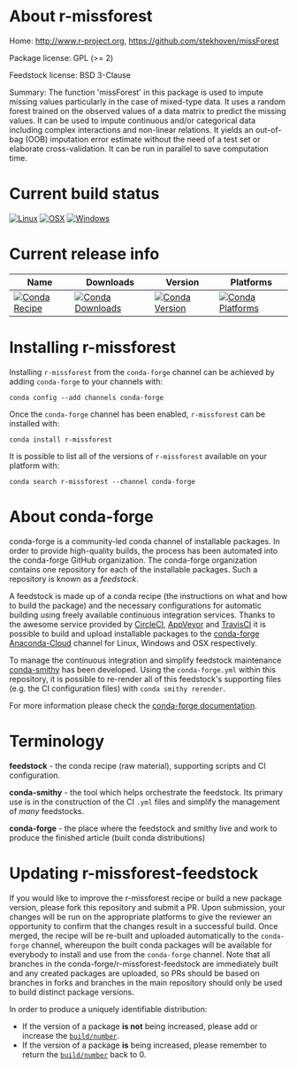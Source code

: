 About r-missforest
==================

Home: http://www.r-project.org, https://github.com/stekhoven/missForest

Package license: GPL (>= 2)

Feedstock license: BSD 3-Clause

Summary: The function 'missForest' in this package is used to impute missing values particularly in the case of mixed-type data. It uses a random forest trained on the observed values of a data matrix to predict the missing values. It can be used to impute continuous and/or categorical data including complex interactions and non-linear relations. It yields an out-of-bag (OOB) imputation error estimate without the need of a test set or elaborate cross-validation. It can be run in parallel to  save computation time.



Current build status
====================

[![Linux](https://img.shields.io/circleci/project/github/conda-forge/r-missforest-feedstock/master.svg?label=Linux)](https://circleci.com/gh/conda-forge/r-missforest-feedstock)
[![OSX](https://img.shields.io/travis/conda-forge/r-missforest-feedstock/master.svg?label=macOS)](https://travis-ci.org/conda-forge/r-missforest-feedstock)
[![Windows](https://img.shields.io/appveyor/ci/conda-forge/r-missforest-feedstock/master.svg?label=Windows)](https://ci.appveyor.com/project/conda-forge/r-missforest-feedstock/branch/master)

Current release info
====================

| Name | Downloads | Version | Platforms |
| --- | --- | --- | --- |
| [![Conda Recipe](https://img.shields.io/badge/recipe-r--missforest-green.svg)](https://anaconda.org/conda-forge/r-missforest) | [![Conda Downloads](https://img.shields.io/conda/dn/conda-forge/r-missforest.svg)](https://anaconda.org/conda-forge/r-missforest) | [![Conda Version](https://img.shields.io/conda/vn/conda-forge/r-missforest.svg)](https://anaconda.org/conda-forge/r-missforest) | [![Conda Platforms](https://img.shields.io/conda/pn/conda-forge/r-missforest.svg)](https://anaconda.org/conda-forge/r-missforest) |

Installing r-missforest
=======================

Installing `r-missforest` from the `conda-forge` channel can be achieved by adding `conda-forge` to your channels with:

```
conda config --add channels conda-forge
```

Once the `conda-forge` channel has been enabled, `r-missforest` can be installed with:

```
conda install r-missforest
```

It is possible to list all of the versions of `r-missforest` available on your platform with:

```
conda search r-missforest --channel conda-forge
```


About conda-forge
=================

conda-forge is a community-led conda channel of installable packages.
In order to provide high-quality builds, the process has been automated into the
conda-forge GitHub organization. The conda-forge organization contains one repository
for each of the installable packages. Such a repository is known as a *feedstock*.

A feedstock is made up of a conda recipe (the instructions on what and how to build
the package) and the necessary configurations for automatic building using freely
available continuous integration services. Thanks to the awesome service provided by
[CircleCI](https://circleci.com/), [AppVeyor](https://www.appveyor.com/)
and [TravisCI](https://travis-ci.org/) it is possible to build and upload installable
packages to the [conda-forge](https://anaconda.org/conda-forge)
[Anaconda-Cloud](https://anaconda.org/) channel for Linux, Windows and OSX respectively.

To manage the continuous integration and simplify feedstock maintenance
[conda-smithy](https://github.com/conda-forge/conda-smithy) has been developed.
Using the ``conda-forge.yml`` within this repository, it is possible to re-render all of
this feedstock's supporting files (e.g. the CI configuration files) with ``conda smithy rerender``.

For more information please check the [conda-forge documentation](https://conda-forge.org/docs/).

Terminology
===========

**feedstock** - the conda recipe (raw material), supporting scripts and CI configuration.

**conda-smithy** - the tool which helps orchestrate the feedstock.
                   Its primary use is in the construction of the CI ``.yml`` files
                   and simplify the management of *many* feedstocks.

**conda-forge** - the place where the feedstock and smithy live and work to
                  produce the finished article (built conda distributions)


Updating r-missforest-feedstock
===============================

If you would like to improve the r-missforest recipe or build a new
package version, please fork this repository and submit a PR. Upon submission,
your changes will be run on the appropriate platforms to give the reviewer an
opportunity to confirm that the changes result in a successful build. Once
merged, the recipe will be re-built and uploaded automatically to the
`conda-forge` channel, whereupon the built conda packages will be available for
everybody to install and use from the `conda-forge` channel.
Note that all branches in the conda-forge/r-missforest-feedstock are
immediately built and any created packages are uploaded, so PRs should be based
on branches in forks and branches in the main repository should only be used to
build distinct package versions.

In order to produce a uniquely identifiable distribution:
 * If the version of a package **is not** being increased, please add or increase
   the [``build/number``](https://conda.io/docs/user-guide/tasks/build-packages/define-metadata.html#build-number-and-string).
 * If the version of a package **is** being increased, please remember to return
   the [``build/number``](https://conda.io/docs/user-guide/tasks/build-packages/define-metadata.html#build-number-and-string)
   back to 0.
